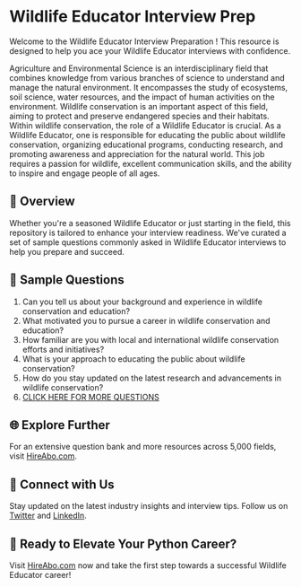 # Wildlife Educator Interview Prep

Welcome to the Wildlife Educator Interview Preparation ! This resource is designed to help you ace your Wildlife Educator interviews with confidence.

Agriculture and Environmental Science is an interdisciplinary field that combines knowledge from various branches of science to understand and manage the natural environment. It encompasses the study of ecosystems, soil science, water resources, and the impact of human activities on the environment. Wildlife conservation is an important aspect of this field, aiming to protect and preserve endangered species and their habitats. Within wildlife conservation, the role of a Wildlife Educator is crucial. As a Wildlife Educator, one is responsible for educating the public about wildlife conservation, organizing educational programs, conducting research, and promoting awareness and appreciation for the natural world. This job requires a passion for wildlife, excellent communication skills, and the ability to inspire and engage people of all ages.

## 🚀 Overview

Whether you're a seasoned Wildlife Educator or just starting in the field, this repository is tailored to enhance your interview readiness. We've curated a set of sample questions commonly asked in Wildlife Educator interviews to help you prepare and succeed.

## 📝 Sample Questions

1. Can you tell us about your background and experience in wildlife conservation and education?
2. What motivated you to pursue a career in wildlife conservation and education?
3. How familiar are you with local and international wildlife conservation efforts and initiatives?
4. What is your approach to educating the public about wildlife conservation?
5. How do you stay updated on the latest research and advancements in wildlife conservation?
6. [CLICK HERE FOR MORE QUESTIONS](https://hireabo.com/job/10_3_10/Wildlife%20Educator)

## 🌐 Explore Further

For an extensive question bank and more resources across 5,000 fields, visit [HireAbo.com](https://www.hireabo.com).

## 📱 Connect with Us

Stay updated on the latest industry insights and interview tips. Follow us on [Twitter](https://twitter.com/hireabo) and [LinkedIn](https://www.linkedin.com/in/hire-abo-3609972a8/).

## 🚀 Ready to Elevate Your Python Career?

Visit [HireAbo.com](https://www.hireabo.com) now and take the first step towards a successful Wildlife Educator career!